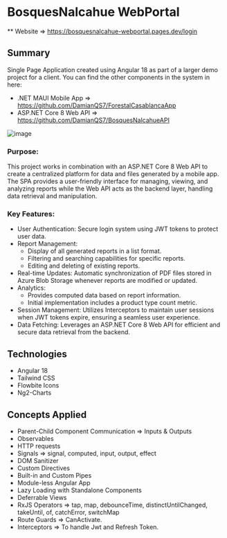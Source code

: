 # BosquesNalcahue WebPortal
** Website => https://bosquesnalcahue-webportal.pages.dev/login

## Summary
Single Page Application created using Angular 18 as part of a larger demo project for a client. You can find the other components in the system in here:
- .NET MAUI Mobile App => https://github.com/DamianQS7/ForestalCasablancaApp
- ASP.NET Core 8 Web API => https://github.com/DamianQS7/BosquesNalcahueAPI

![image](https://github.com/user-attachments/assets/b060e418-9528-4bed-bedc-fe632adaded3)



### Purpose:
This project works in combination with an ASP.NET Core 8 Web API to create a centralized platform for data and files generated by a mobile app. The SPA provides a user-friendly interface for managing, viewing, and analyzing reports while the Web API acts as the backend layer, handling data retrieval and manipulation.

### Key Features:

* User Authentication: Secure login system using JWT tokens to protect user data.
* Report Management:
  - Display of all generated reports in a list format.
  - Filtering and searching capabilities for specific reports.
  - Editing and deleting of existing reports.
* Real-time Updates: Automatic synchronization of PDF files stored in Azure Blob Storage whenever reports are modified or updated.
* Analytics:
  - Provides computed data based on report information.
  - Initial implementation includes a product type count metric.
* Session Management: Utilizes Interceptors to maintain user sessions when JWT tokens expire, ensuring a seamless user experience.
* Data Fetching: Leverages an ASP.NET Core 8 Web API for efficient and secure data retrieval from the backend.

## Technologies
* Angular 18
* Tailwind CSS
* Flowbite Icons
* Ng2-Charts

## Concepts Applied
* Parent-Child Component Communication => Inputs & Outputs
* Observables
* HTTP requests
* Signals => signal, computed, input, output, effect
* DOM Sanitizer
* Custom Directives
* Built-in and Custom Pipes
* Module-less Angular App
* Lazy Loading with Standalone Components
* Deferrable Views
* RxJS Operators => tap, map, debounceTime, distinctUntilChanged, takeUntil, of, catchError, switchMap
* Route Guards => CanActivate.
* Interceptors => To handle Jwt and Refresh Token.
